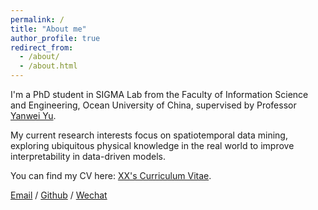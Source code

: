 ```yaml
---
permalink: /
title: "About me"
author_profile: true
redirect_from: 
  - /about/
  - /about.html
---
```


I'm a PhD student in SIGMA Lab from the Faculty of Information Science and Engineering, Ocean University of China, supervised by Professor [Yanwei Yu](https://yuyanwei.github.io/).

My current research interests focus on spatiotemporal data mining, exploring ubiquitous physical knowledge in the real world to improve interpretability in data-driven models.



You can find my CV here: [XX's Curriculum Vitae](../assets/Curriculum_Vitae.pdf).

[Email](zhaoxingyu@stu.ouc.edu.cn) / [Github](https://github.com/Lion1a) / [Wechat](../images/myself.jpg)
